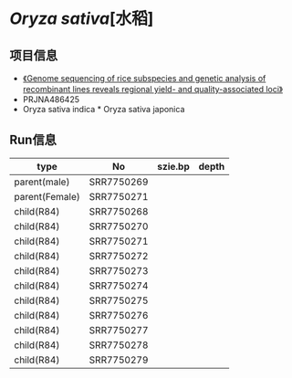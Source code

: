 # *Oryza sativa*[水稻]

## 项目信息
+ [《Genome sequencing of rice subspecies and genetic analysis of recombinant lines reveals regional yield- and quality-associated loci》](https://bmcbiol.biomedcentral.com/articles/10.1186/s12915-018-0572-x#Sec1)
+ PRJNA486425
+ Oryza sativa indica * Oryza sativa japonica

## Run信息

| type | No | szie.bp | depth |
| --- | --- | --- | --- |
| parent(male) | SRR7750269 |
| parent(Female) | SRR7750271 |
| child(R84) | SRR7750268 |
| child(R84) | SRR7750270 |
| child(R84) | SRR7750271 |
| child(R84) | SRR7750272 |
| child(R84) | SRR7750273 |
| child(R84) | SRR7750274 |
| child(R84) | SRR7750275 |
| child(R84) | SRR7750276 |
| child(R84) | SRR7750277 |
| child(R84) | SRR7750278 |
| child(R84) | SRR7750279 |
